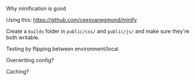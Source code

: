 Why minification is good

Using this: https://github.com/ceesvanegmond/minify

Create a `builds` folder in `public/css/` and `public/js/` and make sure they're both writable.

Testing by flipping between environment/local

Overwriting config?

Caching?